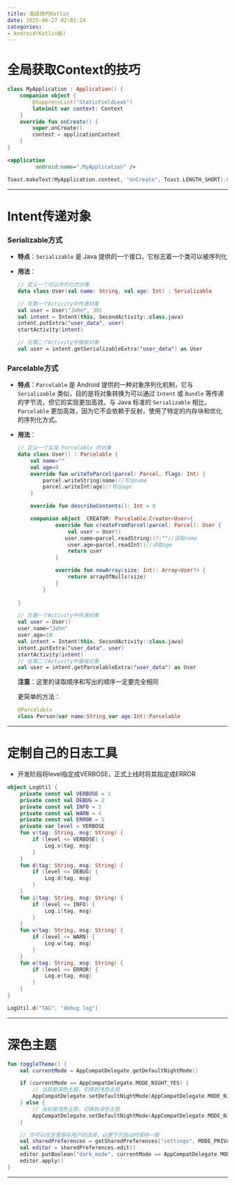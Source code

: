 ```yaml
---
title: 高级技巧Kotlin
date: 2025-06-27 02:02:24
categories:
- Android(Kotlin版)
---
```


# 全局获取Context的技巧

```kotlin
class MyApplication : Application() {
    companion object {
        @SuppressLint("StaticFieldLeak")
        lateinit var context: Context
    }
    override fun onCreate() {
        super.onCreate()
        context = applicationContext
    }
}
```

```xml
<application
         android:name=".MyApplication" />
```

```kotlin
Toast.makeText(MyApplication.context, "onCreate", Toast.LENGTH_SHORT).show()
```

------

# Intent传递对象

### Serializable方式

- **特点**：`Serializable` 是 Java 提供的一个接口，它标志着一个类可以被序列化

- **用法**：

  ```kotlin
  // 定义一个可以序列化的对象
  data class User(val name: String, val age: Int) : Serializable
  
  // 在第一个Activity中传递对象
  val user = User("John", 30)
  val intent = Intent(this, SecondActivity::class.java)
  intent.putExtra("user_data", user)
  startActivity(intent)
  
  // 在第二个Activity中接收对象
  val user = intent.getSerializableExtra("user_data") as User
  ```

### Parcelable方式

- **特点**：`Parcelable` 是 Android 提供的一种对象序列化机制，它与 `Serializable` 类似，目的是将对象转换为可以通过 `Intent` 或 `Bundle` 等传递的字节流，但它的实现更加高效。与 Java 标准的 `Serializable` 相比，`Parcelable` 更加高效，因为它不会依赖于反射，使用了特定的内存块和优化的序列化方式。

- **用法**：

  ```kotlin
  // 定义一个实现 Parcelable 的对象
  data class User() : Parcelable {
      val name=""
      val age=0
      override fun writeToParcel(parcel: Parcel, flags: Int) {
          parcel.writeString(name)//写出name
          parcel.writeInt(age)//写出age
      }
  
      override fun describeContents(): Int = 0
  
      companion object  CREATOR: Parcelable.Creator<User>{
              override fun createFromParcel(parcel: Parcel): User {
                  val user = User()
                 user.name=parcel.readString()?:""//读取name
                  user.age=parcel.readInt()//读取age
                  return user
              }
  
              override fun newArray(size: Int): Array<User?> {
                  return arrayOfNulls(size)
              }
          }
      
  }
  
  // 在第一个Activity中传递对象
  val user = User()
  user.name="John"
  user.age=18
  val intent = Intent(this, SecondActivity::class.java)
  intent.putExtra("user_data", user)
  startActivity(intent)
  // 在第二个Activity中接收对象
  val user = intent.getParcelableExtra("user_data") as User
  ```

  **注意**：这里的读取顺序和写出的顺序一定要完全相同

  更简单的方法：

  ```kotlin
  @Parcelable
  class Person(var name:String,var age:Int):Parcelable
  ```

------

# 定制自己的日志工具

- 开发阶段将level指定成VERBOSE，正式上线时将其指定成ERROR

```kotlin
object LogUtil {
    private const val VERBOSE = 1
    private const val DEBUG = 2
    private const val INFO = 3
    private const val WARN = 4
    private const val ERROR = 5
    private var level = VERBOSE
    fun v(tag: String, msg: String) {
        if (level <= VERBOSE) {
            Log.v(tag, msg)
        }
    }
    fun d(tag: String, msg: String) {
        if (level <= DEBUG) {
            Log.d(tag, msg)
        }
    }
    fun i(tag: String, msg: String) {
        if (level <= INFO) {
            Log.i(tag, msg)
        }
    }
    fun w(tag: String, msg: String) {
        if (level <= WARN) {
            Log.w(tag, msg)
        }
    }
    fun e(tag: String, msg: String) {
        if (level <= ERROR) {
            Log.e(tag, msg)
        }
    }
}
```

```kotlin
LogUtil.d("TAG", "debug log")
```

------

# 深色主题

```kotlin
fun toggleTheme() {
    val currentMode = AppCompatDelegate.getDefaultNightMode()

    if (currentMode == AppCompatDelegate.MODE_NIGHT_YES) {
        // 当前是深色主题，切换到浅色主题
        AppCompatDelegate.setDefaultNightMode(AppCompatDelegate.MODE_NIGHT_NO)
    } else {
        // 当前是浅色主题，切换到深色主题
        AppCompatDelegate.setDefaultNightMode(AppCompatDelegate.MODE_NIGHT_YES)
    }

    // 你可以在这里保存用户的选择，以便下次启动时保持一致
    val sharedPreferences = getSharedPreferences("settings", MODE_PRIVATE)
    val editor = sharedPreferences.edit()
    editor.putBoolean("dark_mode", currentMode == AppCompatDelegate.MODE_NIGHT_YES)
    editor.apply()
}

```

------

